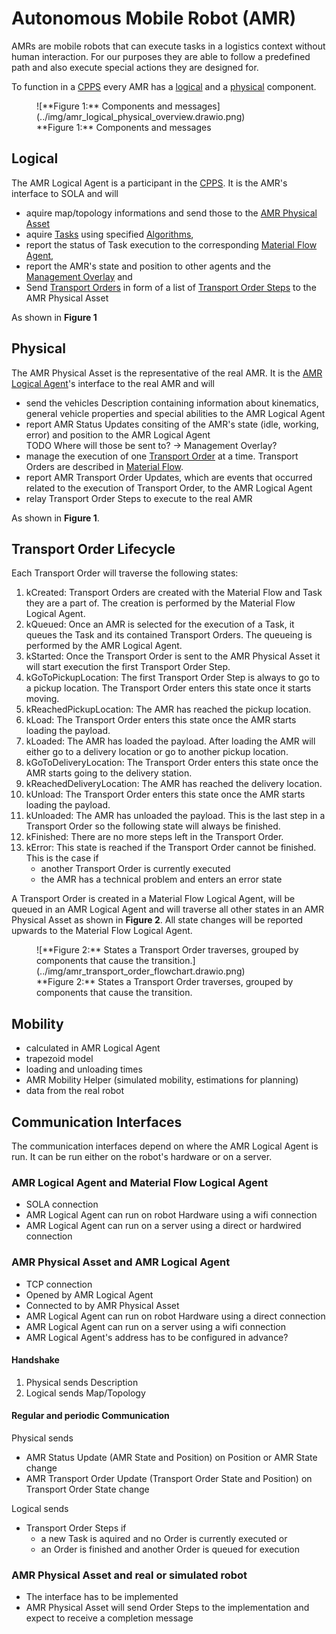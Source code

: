 <!--# TODO löschen: Material Flow

Hierarchy

- Material Flow
- Task
- Transport Order, Move Order, Action Order
- Transport Order Step, Move Order Step, Action Order Step

# Optimaflow

- application of sola and surrounding algorithms
- multiple [Material Flows](./material_flow.md)
- multiple AMRs
- multiple Loading Stations and Unloading Stations -->

# Autonomous Mobile Robot (AMR)

AMRs are mobile robots that can execute tasks in a logistics context without human interaction.
For our purposes they are able to follow a predefined path and also execute special actions they are designed for.

To function in a [CPPS](../intralogistics.md) every AMR has a [logical](#logical) and a [physical](#physical) component.

<!-- using md_in_html extension. Note preview will not display this correctly -->
<figure markdown>
  ![**Figure 1:** Components and messages](../img/amr_logical_physical_overview.drawio.png)
  <figcaption markdown>**Figure 1:** Components and messages</figcaption>
</figure>

## Logical

The AMR Logical Agent is a participant in the [CPPS](../intralogistics.md).
It is the AMR's interface to SOLA and will

- aquire map/topology informations and send those to the [AMR Physical Asset](#physical)
- aquire [Tasks](../glossary.md#t) using specified [Algorithms](optimization.md),
- report the status of Task execution to the corresponding [Material Flow Agent](material_flow.md),
- report the AMR's state and position to other agents and the [Management Overlay](../../../minthon/docs/) and
- Send [Transport Orders](../glossary.md#t) in form of a list of [Transport Order Steps](../glossary.md#t) to the AMR Physical Asset
<!-- - handle [Path Planning]() -->

As shown in **Figure 1**

## Physical

The AMR Physical Asset is the representative of the real AMR.
It is the [AMR Logical Agent](#logical)'s interface to the real AMR and will

- send the vehicles Description containing information about kinematics, general vehicle properties and special abilities to the AMR Logical Agent
- report AMR Status Updates consiting of the AMR's state (idle, working, error) and position to the AMR Logical Agent<br />
  TODO Where will those be sent to? -> Management Overlay?
- manage the execution of one [Transport Order](../glossary.md#t) at a time.
  Transport Orders are described in [Material Flow](./material_flow.md).
- report AMR Transport Order Updates, which are events that occurred related to the execution of Transport Order, to the AMR Logical Agent
- relay Transport Order Steps to execute to the real AMR

As shown in **Figure 1**.

## Transport Order Lifecycle

Each Transport Order will traverse the following states:

1. kCreated: Transport Orders are created with the Material Flow and Task they are a part of.
   The creation is performed by the Material Flow Logical Agent.
2. kQueued: Once an AMR is selected for the execution of a Task, it queues the Task and its contained Transport Orders.
   The queueing is performed by the AMR Logical Agent.
3. kStarted: Once the Transport Order is sent to the AMR Physical Asset it will start execution the first Transport Order Step.
4. kGoToPickupLocation: The first Transport Order Step is always to go to a pickup location.
   The Transport Order enters this state once it starts moving.
5. kReachedPickupLocation: The AMR has reached the pickup location.
6. kLoad: The Transport Order enters this state once the AMR starts loading the payload.
7. kLoaded: The AMR has loaded the payload.
   After loading the AMR will either go to a delivery location or go to another pickup location.
8. kGoToDeliveryLocation: The Transport Order enters this state once the AMR starts going to the delivery station.
9. kReachedDeliveryLocation: The AMR has reached the delivery location.
10. kUnload: The Transport Order enters this state once the AMR starts loading the payload.
11. kUnloaded: The AMR has unloaded the payload. This is the last step in a Transport Order so the following state will always be finished.
12. kFinished: There are no more steps left in the Transport Order.
13. kError: This state is reached if the Transport Order cannot be finished.
    This is the case if
    - another Transport Order is currently executed
    <!-- - the AMR is not able to execute the Transport Order because it is not designed to handle the payload (VDA 5050) -->
    - the AMR has a technical problem and enters an error state

A Transport Order is created in a Material Flow Logical Agent, will be queued in an AMR Logical Agent and will traverse all other states in an AMR Physical Asset as shown in **Figure 2**.
All state changes will be reported upwards to the Material Flow Logical Agent.

<figure markdown>
  ![**Figure 2:** States a Transport Order traverses, grouped by components that cause the transition.](../img/amr_transport_order_flowchart.drawio.png)
  <figcaption markdown>**Figure 2:** States a Transport Order traverses, grouped by components that cause the transition.</figcaption>
</figure>

## Mobility

- calculated in AMR Logical Agent
- trapezoid model
- loading and unloading times
- AMR Mobility Helper (simulated mobility, estimations for planning)
- data from the real robot

## Communication Interfaces

The communication interfaces depend on where the AMR Logical Agent is run.
It can be run either on the robot's hardware or on a server.

<!-- ### AMR Logical Agent and Path Planning Module

Currently not available.

#### Centralized

#### Decentralized -->

### AMR Logical Agent and Material Flow Logical Agent

<!-- Is this part of Material Flow Logical Agent? -->

- SOLA connection
- AMR Logical Agent can run on robot Hardware using a wifi connection
- AMR Logical Agent can run on a server using a direct or hardwired connection
<!-- * TODO there's more -->

### AMR Physical Asset and AMR Logical Agent

- TCP connection
- Opened by AMR Logical Agent
- Connected to by AMR Physical Asset
- AMR Logical Agent can run on robot Hardware using a direct connection
- AMR Logical Agent can run on a server using a wifi connection
- AMR Logical Agent's address has to be configured in advance?

#### Handshake

1. Physical sends Description
2. Logical sends Map/Topology

#### Regular and periodic Communication

Physical sends

- AMR Status Update (AMR State and Position) on Position or AMR State change
- AMR Transport Order Update (Transport Order State and Position) on Transport Order State change

Logical sends

- Transport Order Steps if
    - a new Task is aquired and no Order is currently executed or
    - an Order is finished and another Order is queued for execution

### AMR Physical Asset and real or simulated robot

- The interface has to be implemented
- AMR Physical Asset will send Order Steps to the implementation and expect to receive a completion message
<!-- * error messages currently not available/planned -->
